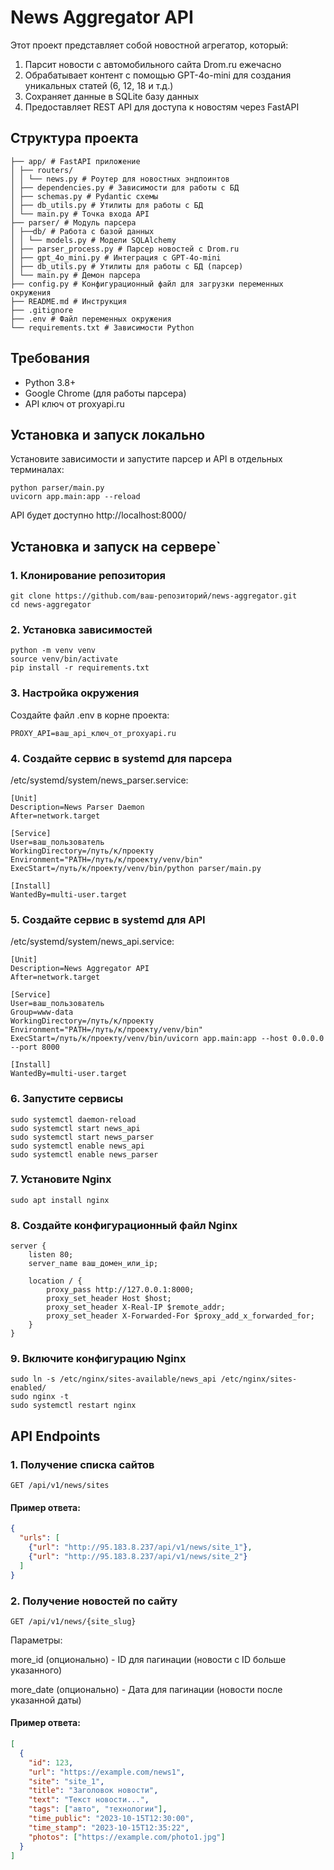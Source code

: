 # News Aggregator API

Этот проект представляет собой новостной агрегатор, который:
1. Парсит новости с автомобильного сайта Drom.ru ежечасно
2. Обрабатывает контент с помощью GPT-4o-mini для создания уникальных статей (6, 12, 18 и т.д.)
3. Сохраняет данные в SQLite базу данных
4. Предоставляет REST API для доступа к новостям через FastAPI

## Структура проекта
```
├── app/ # FastAPI приложение
│ ├── routers/
│ │ └── news.py # Роутер для новостных эндпоинтов
│ ├── dependencies.py # Зависимости для работы с БД
│ ├── schemas.py # Pydantic схемы
│ ├── db_utils.py # Утилиты для работы с БД
│ └── main.py # Точка входа API
├── parser/ # Модуль парсера
│ ├──db/ # Работа с базой данных
│ │ └── models.py # Модели SQLAlchemy
│ ├── parser_process.py # Парсер новостей с Drom.ru
│ ├── gpt_4o_mini.py # Интеграция с GPT-4o-mini
│ ├── db_utils.py # Утилиты для работы с БД (парсер)
│ └── main.py # Демон парсера
├── config.py # Конфигурационный файл для загрузки переменных окружения
├── README.md # Инструкция
├── .gitignore 
├── .env # Файл переменных окружения
└── requirements.txt # Зависимости Python
```
## Требования
- Python 3.8+
- Google Chrome (для работы парсера)
- API ключ от proxyapi.ru

## Установка и запуск локально
Установите зависимости и запустите парсер и API в отдельных терминалах:
```commandline
python parser/main.py
uvicorn app.main:app --reload
```
API будет доступно http://localhost:8000/
## Установка и запуск на сервере`

### 1. Клонирование репозитория
```
git clone https://github.com/ваш-репозиторий/news-aggregator.git
cd news-aggregator
```
### 2. Установка зависимостей
```
python -m venv venv
source venv/bin/activate
pip install -r requirements.txt
```
### 3. Настройка окружения
Создайте файл .env в корне проекта:
```
PROXY_API=ваш_api_ключ_от_proxyapi.ru
```
### 4. Создайте сервис в systemd для парсера
/etc/systemd/system/news_parser.service:
```commandline
[Unit]
Description=News Parser Daemon
After=network.target

[Service]
User=ваш_пользователь
WorkingDirectory=/путь/к/проекту
Environment="PATH=/путь/к/проекту/venv/bin"
ExecStart=/путь/к/проекту/venv/bin/python parser/main.py

[Install]
WantedBy=multi-user.target
```
### 5. Создайте сервис в systemd для API
/etc/systemd/system/news_api.service:
```commandline
[Unit]
Description=News Aggregator API
After=network.target

[Service]
User=ваш_пользователь
Group=www-data
WorkingDirectory=/путь/к/проекту
Environment="PATH=/путь/к/проекту/venv/bin"
ExecStart=/путь/к/проекту/venv/bin/uvicorn app.main:app --host 0.0.0.0 --port 8000

[Install]
WantedBy=multi-user.target
```
### 6. Запустите сервисы
```commandline
sudo systemctl daemon-reload
sudo systemctl start news_api
sudo systemctl start news_parser
sudo systemctl enable news_api
sudo systemctl enable news_parser
```
### 7. Установите Nginx
```commandline
sudo apt install nginx
```
### 8. Создайте конфигурационный файл Nginx
```commandline
server {
    listen 80;
    server_name ваш_домен_или_ip;

    location / {
        proxy_pass http://127.0.0.1:8000;
        proxy_set_header Host $host;
        proxy_set_header X-Real-IP $remote_addr;
        proxy_set_header X-Forwarded-For $proxy_add_x_forwarded_for;
    }
}
```
### 9. Включите конфигурацию Nginx
```commandline
sudo ln -s /etc/nginx/sites-available/news_api /etc/nginx/sites-enabled/
sudo nginx -t
sudo systemctl restart nginx
```
## API Endpoints
### 1. Получение списка сайтов
```commandline
GET /api/v1/news/sites
```
#### Пример ответа:
```json
{
  "urls": [
    {"url": "http://95.183.8.237/api/v1/news/site_1"},
    {"url": "http://95.183.8.237/api/v1/news/site_2"}
  ]
}
```
### 2. Получение новостей по сайту
```commandline
GET /api/v1/news/{site_slug}
```
Параметры:

more_id (опционально) - ID для пагинации (новости с ID больше указанного)

more_date (опционально) - Дата для пагинации (новости после указанной даты)
#### Пример ответа:
```json
[
  {
    "id": 123,
    "url": "https://example.com/news1",
    "site": "site_1",
    "title": "Заголовок новости",
    "text": "Текст новости...",
    "tags": ["авто", "технологии"],
    "time_public": "2023-10-15T12:30:00",
    "time_stamp": "2023-10-15T12:35:22",
    "photos": ["https://example.com/photo1.jpg"]
  }
]
```